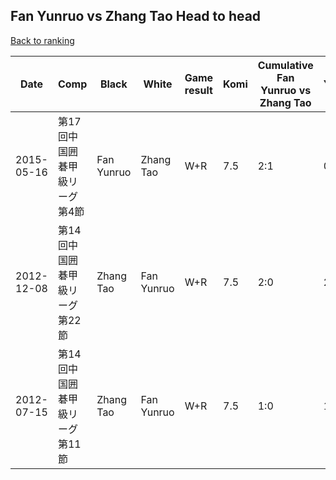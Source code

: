 ## Fan Yunruo vs Zhang Tao Head to head

[Back to ranking](../../index.md)




| **Date** | **Comp** | **Black** | **White** | **Game result** | **Komi** | **Cumulative Fan Yunruo vs Zhang Tao** | **Fan Yunruo streak** | **Zhang Tao streak** | 
| --- | --- | --- | --- | --- | --- | --- | --- | --- |
| 2015-05-16 | 第17回中国囲碁甲級リーグ第4節 | Fan Yunruo | Zhang Tao | W+R | 7.5 | 2:1 | 0 | 1 | 
| 2012-12-08 | 第14回中国囲碁甲級リーグ第22節 | Zhang Tao | Fan Yunruo | W+R | 7.5 | 2:0 | 2 | 0 | 
| 2012-07-15 | 第14回中国囲碁甲級リーグ第11節 | Zhang Tao | Fan Yunruo | W+R | 7.5 | 1:0 | 1 | 0 |





